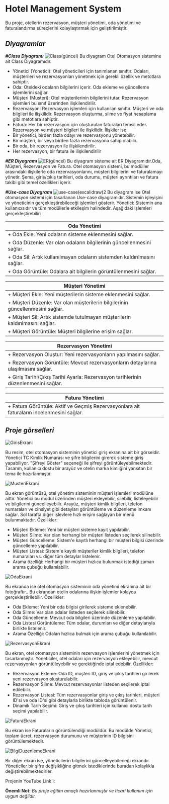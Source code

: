 # Hotel Management System
Bu proje, otellerin rezervasyon, müşteri yönetimi, oda yönetimi ve faturalandırma süreçlerini kolaylaştırmak için geliştirilmiştir.

## *Diyagramlar*

__*#Class Diyagramı*__
![Class(güncel)](https://github.com/user-attachments/assets/f01e1e7b-5d94-4fea-8b7d-e904b9b83670)
Bu diyagram Otel Otomasyon sistemine ait Class Diyagramıdır.
+ Yönetici (Yonetici): Otel yöneticileri için tanımlanan sınıftır. Odaları, müşterileri ve rezervasyonları yönetmek için gerekli özellik ve metotlara sahiptir.
+ Oda: Oteldeki odaların bilgilerini içerir. Oda ekleme ve güncelleme işlemlerini sağlar.
+ Müşteri (Musteri): Otel müşterilerinin bilgilerini tutar. Rezervasyon işlemleri bu sınıf üzerinden ilişkilendirilir.
+ Rezervasyon: Rezervasyon işlemleri için kullanılan sınıftır. Müşteri ve oda bilgileri ile ilişkilidir. Rezervasyon oluşturma, silme ve fiyat hesaplama gibi metotlara sahiptir.
+ Fatura: Her bir rezervasyon için oluşturulan faturaları temsil eder. Rezervasyon ve müşteri bilgileri ile ilişkilidir.
İlişkiler ise:
+ Bir yönetici, birden fazla odayı ve rezervasyonu yönetebilir.
+ Bir müşteri, bir veya birden fazla rezervasyona sahip olabilir.
+ Bir oda, bir rezervasyon ile ilişkilendirilir.
+ Her rezervasyon, bir fatura ile ilişkilendirilir



__*#ER Diyagramı*__
![ER(güncel)](https://github.com/user-attachments/assets/3057485a-5e05-4806-bba5-10d7225e7bae)
Bu diyagram sisteme ait ER Diyagramıdır.Oda, Müşteri, Rezervasyon ve Fatura. Otel otomasyon sistemi, bu modüller arasındaki ilişkilerle oda rezervasyonlarını, müşteri bilgilerini ve faturalamayı yönetir. Şema, giriş/çıkış tarihleri, oda durumu, müşteri ayrıntıları ve fatura takibi gibi temel özellikleri içerir.



__*#Use-case Diyagramı*__
![use-case(excalidraw)2](https://github.com/user-attachments/assets/075d2419-abd7-493c-b0d7-adc4b7970b08)
Bu diyagram ise Otel otomasyon sistemi için tasarlanan Use-case diyagramıdır. Sistemin işleyişini ve yöneticinin gerçekleştirebileceği işlemleri gösterir.
Yönetici:
Sistemin ana kullanıcısıdır ve tüm modüllerle etkileşim halindedir. Aşağıdaki işlemleri gerçekleştirebilir:

| Oda Yönetimi |                                                
|--------------|
| + Oda Ekle: Yeni odaların sisteme eklenmesini sağlar. |
| + Oda Düzenle: Var olan odaların bilgilerinin güncellenmesini sağlar. |
| + Oda Sil: Artık kullanılmayan odaların sistemden kaldırılmasını sağlar. |
| + Oda Görüntüle: Odalara ait bilgilerin görüntülenmesini sağlar. |

| Müşteri Yönetimi |
|--------------|
| + Müşteri Ekle: Yeni müşterilerin sisteme eklenmesini sağlar. |
| + Müşteri Düzenle: Var olan müşterilerin bilgilerinin güncellenmesini sağlar. |
| + Müşteri Sil: Artık sistemde tutulmayan müşterilerin kaldırılmasını sağlar. |
| + Müşteri Görüntüle: Müşteri bilgilerine erişim sağlar. |

| Rezervasyon Yönetimi |
|--------------|
| + Rezervasyon Oluştur: Yeni rezervasyonların yapılmasını sağlar. |
| + Rezervasyon Görüntüle: Mevcut rezervasyonların detaylarına ulaşılmasını sağlar. |
| + Giriş Tarihi/Çıkış Tarihi Ayarla: Rezervasyon tarihlerinin düzenlenmesini sağlar. |

| Fatura Yönetimi |
|--------------|
| + Fatura Görüntüle: Aktif ve Geçmiş Rezervasyonlara ait faturaların incelenmesini sağlar. |



## *Proje görselleri*
![GirisEkrani](https://github.com/user-attachments/assets/a64de6db-9cfd-4eeb-b45e-57163455712f)

Bu resim, otel otomasyon sisteminin yönetici giriş ekranına ait bir görseldir. Yönetici TC Kimlik Numarası ve şifre bilgilerini girerek sisteme giriş yapabiliyor. "Şifreyi Göster" seçeneği ile şifreyi görüntüleyebilmektedir. Tasarım, kullanıcı dostu bir arayüz ve otelin marka kimliğini yansıtan bir tema ile hazırlanmıştır.


![MusteriEkrani](https://github.com/user-attachments/assets/186bd3bf-4ee1-4677-b6b0-1226004be2e7)

Bu ekran görüntüsü, otel yönetim sisteminin müşteri işlemleri modülüne aittir. Yönetici bu modül üzerinden müşteri ekleyebilir, silebilir, listeleyebilir ve bilgilerini güncelleyebilir. Arayüz, müşteri kimlik bilgileri, telefon numaraları ve cinsiyet gibi detayları görüntüleme ve düzenleme imkanı sağlar. Sol tarafta diğer işlevlere hızlı erişim sağlayan bir menü bulunmaktadır.
Özellikler:
+ Müşteri Ekleme: Yeni bir müşteri sisteme kayıt yapılabilir.
+ Müşteri Silme: Var olan herhangi bir müşteri listeden seçilerek silinebilir.
+ Müşteri Güncelleme: Sistem'e kayıtlı herhangi bir müşteri bilgisi üzerinde güncelleme yapılabilir.
+ Müşteri Listesi: Sistem'e kayıtlı müşteriler kimlik bilgileri, telefon numaraları vs. diğer tüm detaylar listelenir.
+ Arama özelliği: Herhangi bir müşteri hızlıca bulunmak istediği zaman arama çubuğu kullanılabilir.


![OdaEkrani](https://github.com/user-attachments/assets/a9fe477b-3214-4aa1-b6f3-f36cee7e9811)

Bu ekranda ise otel otomasyon sisteminin oda yönetimi ekranına ait bir fotoğraftır.. Bu ekrandan otelin odalarına ilişkin işlemler kolayca gerçekleştirilebilir.
Özellikler:
+ Oda Ekleme: Yeni bir oda bilgisi girilerek sisteme eklenebilir.
+ Oda Silme: Var olan odalar listeden seçilerek silinebilir.
+ Oda Güncelleme: Mevcut oda bilgileri üzerinde düzenleme yapılabilir.
+ Oda Listesi Görüntüleme: Tüm odalar, durumları ve diğer detaylarıyla birlikte listelenir.
+ Arama Özelliği: Odaları hızlıca bulmak için arama çubuğu kullanılabilir.


![RezervasyonEkrani](https://github.com/user-attachments/assets/335ced04-40d6-4b56-8f25-be82a587e350)

Bu ekran, otel otomasyon sisteminin rezervasyon işlemlerini yönetmek için tasarlanmıştır. Yöneticiler, otel odaları için rezervasyon ekleyebilir, mevcut rezervasyonları görüntüleyebilir ve gerektiğinde iptal edebilir.
Özellikler:
+ Rezervasyon Ekleme: Oda ID, müşteri ID, giriş ve çıkış tarihleri girilerek yeni rezervasyon oluşturulabilir.
+ Rezervasyon Silme: Mevcut rezervasyonlar listeden seçilerek iptal edilebilir.
+ Rezervasyon Listesi: Tüm rezervasyonlar giriş ve çıkış tarihleri, müşteri ID'si ve oda ID'si gibi detaylarla birlikte tabloda görüntülenir.
+ Dinamik Tarih Seçimi: Giriş ve çıkış tarihleri için kullanıcı dostu tarih seçimi yapılabilir.



![FaturaEkrani](https://github.com/user-attachments/assets/f4b43e7d-c631-42d7-875b-c36fe3f75486)

Bu ekran ise Faturaların görüntülendiği modüldür. Bu modülde Yönetici, toplam ücret, rezervasyon durumunu ve müşterinin ID bilgisini görüntülemektedir.


![BilgiDuzenlemeEkrani](https://github.com/user-attachments/assets/df2df199-c246-4e96-8143-f6ba919c4449)

Bir diğer ekran ise, yöneticilerin bilgilerini güncelleyebileceği ekrandır. Yöneticiler bir şifre değişikliğine gitmek istediklerinde buradan kolaylıkla değiştirebilmektedirler.



Projenin YouTube Link'i:

**Önemli Not:**
*Bu proje eğitim amaçlı hazırlanmıştır ve ticari kullanım için uygun değildir.*

